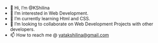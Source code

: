 - 👋 Hi, I’m @KShilina
- 👀 I’m interested in Web Development.
- 🌱 I’m currently learning Html and CSS.
- 💞️ I’m looking to collaborate on Web Development Projects with other developers.
- 📫 How to reach me @ yatakshilina@gmail.com

<!---
KShilina/KShilina is a ✨ special ✨ repository because its `README.md` (this file) appears on your GitHub profile.
You can click the Preview link to take a look at your changes.
--->
